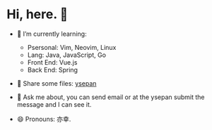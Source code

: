 # Hi, here. 👋

<!--
**binggg/binggg** is a ✨ _special_ ✨ repository because its `README.md` (this file) appears on your GitHub profile.
Here are some ideas to get you started:
- 🔭 I’m currently working on ...
- 🌱 I’m currently learning ...
- 👯 I’m looking to collaborate on ...
- 🤔 I’m looking for help with ...
- 💬 Ask me about ...
- 📫 How to reach me: ...
- 😄 Pronouns: ...
- ⚡ Fun fact: ...
-->

- 🌱 I’m currently learning:
  - Psersonal: Vim, Neovim, Linux
  - Lang: Java, JavaScript, Go
  - Front End: Vue.js
  - Back End: Spring
  
- 📼 Share some files: [ysepan](http://hencter.ysepan.com/)
- 💬 Ask me about, you can send email or at the ysepan submit the message and I can see it.
- 😄 Pronouns: 亦幸.
